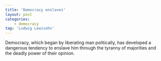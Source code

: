 ```yaml
---
title: 'Democracy enslaves'
layout: post
categories:
    - democracy
tag: 'Ludwig Lewisohn'
---
```


Democracy, which began by liberating man politically, has developed a dangerous tendency to enslave him through the tyranny of majorities and the deadly power of their opinion.
